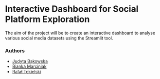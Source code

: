 # Interactive Dashboard for Social Platform Exploration

The aim of the project will be to create an interactive dashboard to analyse various social media datasets using the Streamlit tool.

### Authors

- [Judyta Bąkowska](https://github.com/JudytaBakowska)
- [Bianka Marciniak](https://github.com/bmarciniak)
- [Rafał Tekielski](https://github.com/Rafal354)
